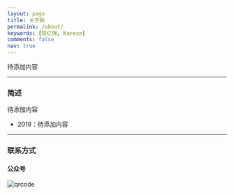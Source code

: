 ```yaml
---
layout: page
title: 关于我
permalink: /about/
keywords: [陈亿强, Kareza]
comments: false
nav: true
---
```


<style>
.about-books {display: inline-block; margin-right:20px; }
.about-books img {height: 250px; box-shadow: 0 0px 4px #bbb}
</style>

待添加内容

----

### 简述

待添加内容

- 2019：待添加内容

----

### 联系方式

#### 公众号
![qrcode](http://qiniu.kareza.cn/about-qrcode.jpg)